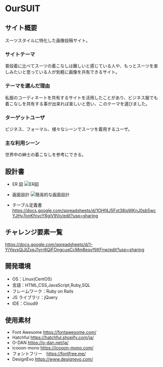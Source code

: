 # OurSUIT

## サイト概要

スーツスタイルに特化した画像投稿サイト。

### サイトテーマ

普段着に比べてスーツの着こなしは難しいと感じている人や、もっとスーツを楽しみたいと思っている人が気軽に画像を共有できるサイト。

### テーマを選んだ理由

私服のコーディネートを共有するサイトを活用したことがあり、ビジネス服でも着こなしを共有する事が出来れば楽しいと思い、このテーマを選びました。

### ターゲットユーザ

ビジネス、フォーマル、様々なシーンでスーツを着用するユーザ。

### 主な利用シーン

世界中の紳士の着こなしを参考にできる。

## 設計書

- ER 図
  ![ER図](https://user-images.githubusercontent.com/78584031/116778411-b1433280-aaac-11eb-86b6-71f94caf0986.png)

- 画面設計
  ![簡易的な画面設計](https://user-images.githubusercontent.com/78584031/116778428-cddf6a80-aaac-11eb-9879-2ff4d5aa286e.png)

- テーブル定義書
  https://docs.google.com/spreadsheets/d/1OHf4J5Fxt38isWKnJ0sb5wcYJHy7onKfnvcY8giV9Vo/edit?usp=sharing

## チャレンジ要素一覧

https://docs.google.com/spreadsheets/d/1-YjYqysQiJtZxeJ1yrr6QjFOngcuqCcMm8esvf9XFnw/edit?usp=sharing

## 開発環境

- OS：Linux(CentOS)
- 言語：HTML,CSS,JavaScript,Ruby,SQL
- フレームワーク：Ruby on Rails
- JS ライブラリ：jQuery
- IDE：Cloud9

## 使用素材

- Font Awesome https://fontawesome.com/
- Hatchful https://hatchful.shopify.com/ja/
- O-DAN https://o-dan.net/ja/
- icooon-mono https://icooon-mono.com/
- フォントフリー　https://fontfree.me/
- DesignEvo https://www.designevo.com/
